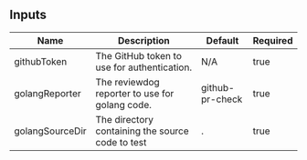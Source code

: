 <!-- markdownlint-disable -->

## Inputs

| Name | Description | Default | Required |
|------|-------------|---------|----------|
| githubToken | The GitHub token to use for authentication. | N/A | true |
| golangReporter | The reviewdog reporter to use for golang code. | github-pr-check | true |
| golangSourceDir | The directory containing the source code to test | . | true |


<!-- markdownlint-restore -->

